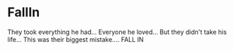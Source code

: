 FallIn
======

They took everything he had... Everyone he loved... But they didn't take his life... This was their biggest mistake.... FALL IN
